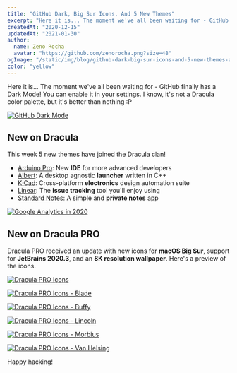 ```yaml
---
title: "GitHub Dark, Big Sur Icons, And 5 New Themes"
excerpt: "Here it is... The moment we've all been waiting for - GitHub finally has a Dark Mode! You can enable it in your settings. I know, it's not a Dracula color palette, but it's better than nothing :P"
createdAt: "2020-12-15"
updatedAt: "2021-01-30"
author:
  name: Zeno Rocha
  avatar: "https://github.com/zenorocha.png?size=48"
ogImage: "/static/img/blog/github-dark-big-sur-icons-and-5-new-themes-a.png"
color: "yellow"
---
```


Here it is... The moment we've all been waiting for - GitHub finally has a Dark Mode! You can enable it in your settings. I know, it's not a Dracula color palette, but it's better than nothing :P

[![GitHub Dark Mode](/static/img/blog/github-dark-big-sur-icons-and-5-new-themes-a.png)](https://github.com/settings/appearance)

## New on Dracula

This week 5 new themes have joined the Dracula clan!

* [Arduino Pro](/arduino-pro-ide): New **IDE** for more advanced developers
* [Albert](/albert): A desktop agnostic **launcher** written in C++
* [KiCad](/kicad): Cross-platform **electronics** design automation suite
* [Linear](/linear): The **issue tracking** tool you'll enjoy using
* [Standard Notes](/standard-notes): A simple and **private notes** app

[![Google Analytics in 2020](/static/img/blog/github-dark-big-sur-icons-and-5-new-themes-b.png)](/standard-notes)

## New on Dracula PRO

Dracula PRO received an update with new icons for **macOS Big Sur**, support for **JetBrains 2020.3**, and an **8K resolution wallpaper**. Here's a preview of the icons.

[![Dracula PRO Icons](/static/img/blog/github-dark-big-sur-icons-and-5-new-themes-c.jpg)](/pro)

[![Dracula PRO Icons - Blade](/static/img/blog/github-dark-big-sur-icons-and-5-new-themes-d.jpg)](/pro)

[![Dracula PRO Icons - Buffy](/static/img/blog/github-dark-big-sur-icons-and-5-new-themes-e.jpg)](/pro)

[![Dracula PRO Icons - Lincoln](/static/img/blog/github-dark-big-sur-icons-and-5-new-themes-f.jpg)](/pro)

[![Dracula PRO Icons - Morbius](/static/img/blog/github-dark-big-sur-icons-and-5-new-themes-g.jpg)](/pro)

[![Dracula PRO Icons - Van Helsing](/static/img/blog/github-dark-big-sur-icons-and-5-new-themes-h.jpg)](/pro)

Happy hacking!